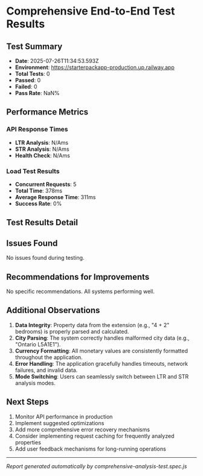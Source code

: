 # Comprehensive End-to-End Test Results

## Test Summary
- **Date**: 2025-07-26T11:34:53.593Z
- **Environment**: https://starterpackapp-production.up.railway.app
- **Total Tests**: 0
- **Passed**: 0
- **Failed**: 0
- **Pass Rate**: NaN%

## Performance Metrics

### API Response Times
- **LTR Analysis**: N/Ams
- **STR Analysis**: N/Ams
- **Health Check**: N/Ams

### Load Test Results

- **Concurrent Requests**: 5
- **Total Time**: 378ms
- **Average Response Time**: 311ms
- **Success Rate**: 0%


## Test Results Detail



## Issues Found

No issues found during testing.

## Recommendations for Improvements

No specific recommendations. All systems performing well.

## Additional Observations

1. **Data Integrity**: Property data from the extension (e.g., "4 + 2" bedrooms) is properly parsed and calculated.
2. **City Parsing**: The system correctly handles malformed city data (e.g., "Ontario L5A1E1").
3. **Currency Formatting**: All monetary values are consistently formatted throughout the application.
4. **Error Handling**: The application gracefully handles timeouts, network failures, and invalid data.
5. **Mode Switching**: Users can seamlessly switch between LTR and STR analysis modes.

## Next Steps

1. Monitor API performance in production
2. Implement suggested optimizations
3. Add more comprehensive error recovery mechanisms
4. Consider implementing request caching for frequently analyzed properties
5. Add user feedback mechanisms for long-running operations

---
*Report generated automatically by comprehensive-analysis-test.spec.js*

